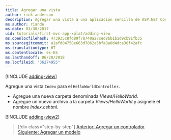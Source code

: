 ```yaml
---
title: Agregar una vista
author: rick-anderson
description: Agregar una vista a una aplicación sencilla de ASP.NET Core MVC
ms.author: riande
ms.date: 03/30/2017
uid: tutorials/first-mvc-app-xplat/adding-view
ms.openlocfilehash: 473935c8fd89f78740a27ced8bb1b1d9cb91fb35
ms.sourcegitcommit: a1afd04758e663d7062a5bfa8a0d4dca38f42afc
ms.translationtype: HT
ms.contentlocale: es-ES
ms.lasthandoff: 06/20/2018
ms.locfileid: "36274955"
---
```

[!INCLUDE [adding-view](../../includes/mvc-intro/adding_view1.md)]

Agregue una vista `Index` para el `HelloWorldController`.

* Agregue una nueva carpeta denominada *Views/HelloWorld*.
* Agregue un nuevo archivo a la carpeta *Views/HelloWorld* y asígnele el nombre *Index.cshtml*.

[!INCLUDE [adding-view2](../../includes/mvc-intro/adding_view2.md)]

> [!div class="step-by-step"]
> [Anterior: Agregar un controlador](adding-controller.md)
> [Siguiente: Agregar un modelo](adding-model.md)
